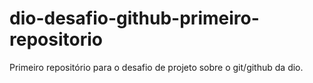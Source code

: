 # dio-desafio-github-primeiro-repositorio
Primeiro repositório para o desafio de projeto sobre o git/github da dio.
